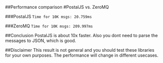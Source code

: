 ##Performance comparison
#PostalJS vs. ZeroMQ

###PostalJS
```Time for 10K msgs: 20.759ms```

###ZeroMQ
```Time for 10K msgs: 209.997ms```

##Conclusion
PostalJS is about 10x faster. Also you dont need to parse the messages to JSON, which is good.

##Disclaimer
This result is not general and you should test these libraries for your own purposes. The performance will change in different usecases.